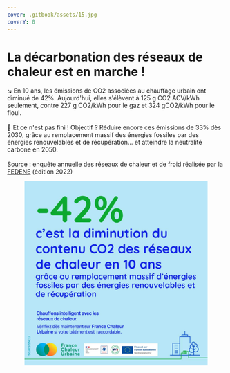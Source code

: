 ```yaml
---
cover: .gitbook/assets/15.jpg
coverY: 0
---
```


# La décarbonation des réseaux de chaleur est en marche !

↘ En 10 ans, les émissions de CO2 associées au chauffage urbain ont diminué de 42%. Aujourd'hui, elles s'élèvent à 125 g CO2 ACV/kWh seulement, contre 227 g CO2/kWh pour le gaz et 324 gCO2/kWh pour le fioul.\
\
🎯 Et ce n'est pas fini ! Objectif ? Réduire encore ces émissions de 33% dès 2030, grâce au remplacement massif des énergies fossiles par des énergies renouvelables et de récupération... et atteindre la neutralité carbone en 2050.\
\
Source : enquête annuelle des réseaux de chaleur et de froid réalisée par la [FEDENE](https://www.linkedin.com/company/fedene/) (édition 2022)

<figure><img src=".gitbook/assets/42.jpg" alt=""><figcaption></figcaption></figure>

